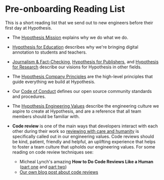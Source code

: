 Pre-onboarding Reading List
===========================

This is a short reading list that we send out to new engineers before their first day at Hypothesis.

* The [Hypothesis Mission](https://web.hypothes.is/about/) explains why we do
  what we do.

* [Hypothesis for Education](https://web.hypothes.is/education/) describes why
  we're bringing digital annotation to students and teachers.

* [Journalism & Fact-Checking](https://web.hypothes.is/journalism/),
  [Hypothesis for Publishers](https://web.hypothes.is/publishing/),
  and [Hypothesis for Research](https://web.hypothes.is/research/)
  describe our visions for Hypothesis in other fields.

* The [Hypothesis Company Principles](https://web.hypothes.is/principles/)
  are the high-level principles that guide everything we build at Hypothesis.

* Our [Code of Conduct](https://github.com/hypothesis/.github/blob/main/CODE_OF_CONDUCT.md)
  defines our open source community standards and procedures.

* The [Hypothesis Engineering Values](https://web.hypothes.is/jobs/engineering-values/)
  describe the engineering culture we aspire to create at Hypothesis, and are a
  reference that all team members should be familiar with.

* **Code review** is one of the main ways that developers interact with each other during their work so
  [reviewing with care and humanity](https://hyp.is/-Q6K2gwfEe2htfvft46lfg/web.hypothes.is/jobs/engineering-values/) is specifically called out in our
  engineering values. Code reviews should be kind, patient, friendly and helpful, an uplifting experience that helps to foster a team culture that upholds 
  our engineering values. For some reading on code review techniques see:

  * Micheal Lynch's amazing **How to Do Code Reviews Like a Human** ([part one](https://mtlynch.io/human-code-reviews-1/) and
  [part two](https://mtlynch.io/human-code-reviews-2/))
  * [Our own blog post about code reviews](https://www.seanh.cc/2016/10/04/code-review/)
